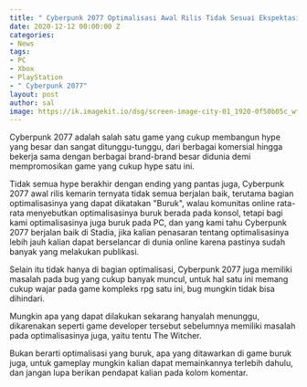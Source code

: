 ```yaml
---
title: " Cyberpunk 2077 Optimalisasi Awal Rilis Tidak Sesuai Ekspektasi"
date: 2020-12-12 00:00:00 Z
categories:
- News
tags:
- PC
- Xbox
- PlayStation
- " Cyberpunk 2077"
layout: post
author: sal
image: https://ik.imagekit.io/dsg/screen-image-city-01_1920-0f50b05c_wthMwAl36LF.jpg
---
```


Cyberpunk 2077 adalah salah satu game yang cukup membangun hype yang besar dan sangat ditunggu-tunggu, dari berbagai komersial hingga bekerja sama dengan berbagai brand-brand besar didunia demi mempromosikan game yang cukup hype satu ini.

Tidak semua hype berakhir dengan ending yang pantas juga, Cyberpunk 2077 awal rilis kemarin ternyata tidak semua berjalan baik, terutama bagian optimalisasinya yang dapat dikatakan "Buruk", walau komunitas online rata-rata menyebutkan optimalisasinya buruk berada pada konsol, tetapi bagi kami optimalisasinya juga buruk pada PC, dan yang kami tahu Cyberpunk 2077 berjalan baik di Stadia, jika kalian penasaran tentang optimalisasinya lebih jauh kalian dapat berselancar di dunia online karena pastinya sudah banyak yang melakukan publikasi.

Selain itu tidak hanya di bagian optimalisasi, Cyberpunk 2077 juga memiliki masalah pada bug yang cukup banyak muncul, untuk hal satu ini memang cukup wajar pada game kompleks rpg satu ini, bug mungkin tidak bisa dihindari.

Mungkin apa yang dapat dilakukan sekarang hanyalah menunggu, dikarenakan seperti game developer tersebut sebelumnya memiliki masalah pada optimalisasinya juga, yaitu tentu The Witcher.

Bukan berarti optimalisasi yang buruk, apa yang ditawarkan di game buruk juga, untuk gameplay mungkin kalian dapat memainkannya terlebih dahulu, dan jangan lupa berikan pendapat kalian pada kolom komentar.